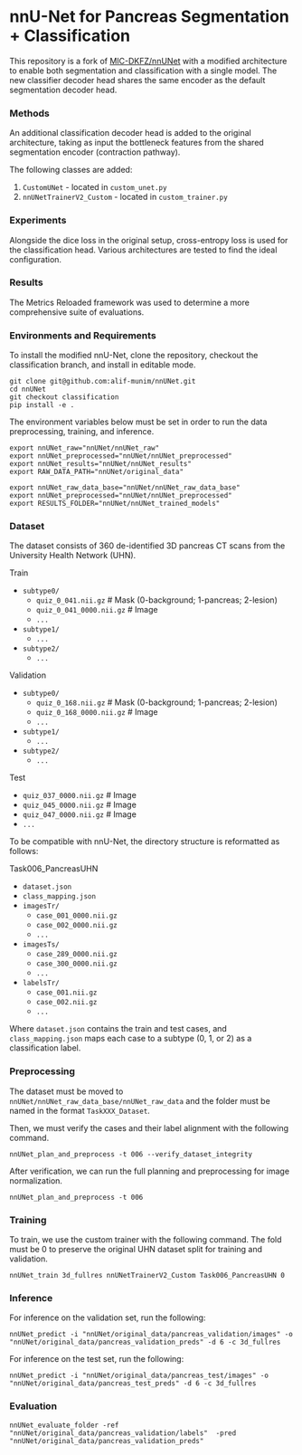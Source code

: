 # nnU-Net for Pancreas Segmentation + Classification

This repository is a fork of [MIC-DKFZ/nnUNet](https://github.com/MIC-DKFZ/nnUNet/tree/nnunetv1) with a modified architecture to enable both segmentation and classification with a single model. The new classifier decoder head shares the same encoder as the default segmentation decoder head.

### Methods

An additional classification decoder head is added to the original architecture, taking as input the bottleneck features from the shared segmentation encoder (contraction pathway). 

The following classes are added:
1. `CustomUNet` - located in `custom_unet.py`
2. `nnUNetTrainerV2_Custom` - located in `custom_trainer.py`


### Experiments

Alongside the dice loss in the original setup, cross-entropy loss is used for the classification head. Various architectures are tested to find the ideal configuration.


### Results

The Metrics Reloaded framework was used to determine a more comprehensive suite of evaluations.


### Environments and Requirements

To install the modified nnU-Net, clone the repository, checkout the classification branch, and install in editable mode.

```
git clone git@github.com:alif-munim/nnUNet.git
cd nnUNet
git checkout classification
pip install -e .
```

The environment variables below must be set in order to run the data preprocessing, training, and inference.

```
export nnUNet_raw="nnUNet/nnUNet_raw"
export nnUNet_preprocessed="nnUNet/nnUNet_preprocessed"
export nnUNet_results="nnUNet/nnUNet_results"
export RAW_DATA_PATH="nnUNet/original_data"

export nnUNet_raw_data_base="nnUNet/nnUNet_raw_data_base"
export nnUNet_preprocessed="nnUNet/nnUNet_preprocessed"
export RESULTS_FOLDER="nnUNet/nnUNet_trained_models"
```


### Dataset

The dataset consists of 360 de-identified 3D pancreas CT scans from the University Health Network (UHN).

Train
- `subtype0/`
  - `quiz_0_041.nii.gz`      # Mask (0-background; 1-pancreas; 2-lesion)
  - `quiz_0_041_0000.nii.gz` # Image
  - `...`
- `subtype1/`
  - `...`
- `subtype2/`
  - `...`

Validation
- `subtype0/`
  - `quiz_0_168.nii.gz`      # Mask (0-background; 1-pancreas; 2-lesion)
  - `quiz_0_168_0000.nii.gz` # Image
  - `...`
- `subtype1/`
  - `...`
- `subtype2/`
  - `...`

Test
- `quiz_037_0000.nii.gz`     # Image
- `quiz_045_0000.nii.gz`     # Image
- `quiz_047_0000.nii.gz`     # Image
- `...`

To be compatible with nnU-Net, the directory structure is reformatted as follows:

Task006_PancreasUHN
- `dataset.json`
- `class_mapping.json`
- `imagesTr/`
  - `case_001_0000.nii.gz`
  - `case_002_0000.nii.gz`
  - `...`
- `imagesTs/`
  - `case_289_0000.nii.gz`
  - `case_300_0000.nii.gz`
  - `...`
- `labelsTr/`
  - `case_001.nii.gz`
  - `case_002.nii.gz`
  - `...`

Where `dataset.json` contains the train and test cases, and `class_mapping.json` maps each case to a subtype (0, 1, or 2) as a classification label.


### Preprocessing

The dataset must be moved to `nnUNet/nnUNet_raw_data_base/nnUNet_raw_data` and the folder must be named in the format `TaskXXX_Dataset`.

Then, we must verify the cases and their label alignment with the following command.

```
nnUNet_plan_and_preprocess -t 006 --verify_dataset_integrity
```

After verification, we can run the full planning and preprocessing for image normalization.

```
nnUNet_plan_and_preprocess -t 006
```

### Training

To train, we use the custom trainer with the following command. The fold must be 0 to preserve the original UHN dataset split for training and validation.

```
nnUNet_train 3d_fullres nnUNetTrainerV2_Custom Task006_PancreasUHN 0
```


### Inference

For inference on the validation set, run the following:
```
nnUNet_predict -i "nnUNet/original_data/pancreas_validation/images" -o "nnUNet/original_data/pancreas_validation_preds" -d 6 -c 3d_fullres
```

For inference on the test set, run the following:
```
nnUNet_predict -i "nnUNet/original_data/pancreas_test/images" -o "nnUNet/original_data/pancreas_test_preds" -d 6 -c 3d_fullres
```


### Evaluation

```
nnUNet_evaluate_folder -ref "nnUNet/original_data/pancreas_validation/labels"  -pred "nnUNet/original_data/pancreas_validation_preds" 
```